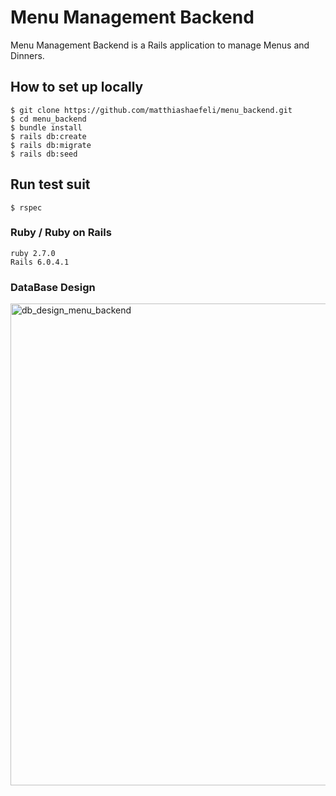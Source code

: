 # Menu Management Backend

Menu Management Backend is a Rails application to manage Menus and Dinners.

## How to set up locally

```
$ git clone https://github.com/matthiashaefeli/menu_backend.git
$ cd menu_backend
$ bundle install
$ rails db:create
$ rails db:migrate
$ rails db:seed
```

## Run test suit

```
$ rspec
```

### Ruby / Ruby on Rails

```
ruby 2.7.0
Rails 6.0.4.1
```

### DataBase Design

<img width="771" alt="db_design_menu_backend" src="https://user-images.githubusercontent.com/24925233/137362412-f3c78b09-2b9a-4c33-9752-126a7d77073c.png">

